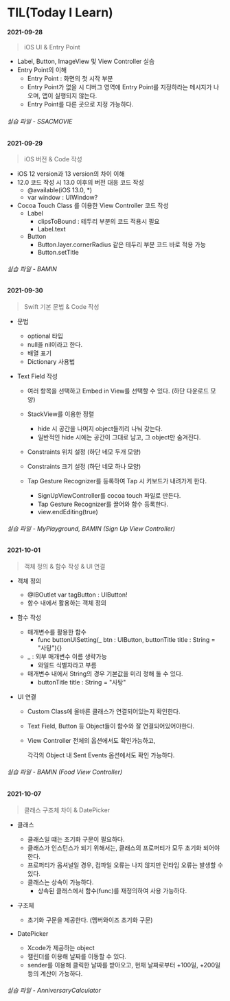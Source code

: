 # TIL(Today I Learn)



#### 2021-09-28

> iOS UI & Entry Point

- Label, Button, ImageView 및 View Controller 실습
- Entry Point의 이해
  - Entry Point : 화면의 첫 시작 부분
  - Entry Point가 없을 시 디버그 영역에 Entry Point를 지정하라는 메시지가 나오며,  앱이 실행되지 않는다.
  - Entry Point를 다른 곳으로 지정 가능하다.

###### 실습 파일 - SSACMOVIE







#### 2021-09-29

> iOS 버전 & Code 작성

- iOS 12 version과 13 version의 차이 이해
- 12.0 코드 작성 시 13.0 이후의 버전 대응 코드 작성
  - @available(iOS 13.0, *)
  - var window : UIWindow?
- Cocoa Touch Class 를 이용한 View Controller 코드 작성
  - Label
    - clipsToBound : 테두리 부분의 코드 적용시 필요
    - Label.text
  - Button
    - Button.layer.cornerRadius 같은 테두리 부분 코드 바로 적용 가능
    - Button.setTitle

###### 실습 파일 - BAMIN







#### 2021-09-30

> Swift 기본 문법 & Code 작성

- 문법

  - optional 타입
  - null을 nil이라고 한다.
  - 배열 표기
  - Dictionary 사용법

- Text Field 작성

  - 여러 항목을 선택하고 Embed in View를 선택할 수 있다. (하단 다운로드 모양)

  - StackView를 이용한 정렬
    - hide 시 공간을 나머지 object들끼리 나눠 갖는다.
    - 일반적인 hide 시에는 공간이 그대로 남고, 그 object만 숨겨진다.

  - Constraints 위치 설정 (하단 네모 두개 모양)
  - Constraints 크기 설정 (하단 네모 하나 모양)
  - Tap Gesture Recognizer를 등록하여 Tap 시 키보드가 내려가게 한다.
    - SignUpViewController를 cocoa touch 파일로 만든다.
    - Tap Gesture Recognizer를 끌어와 함수 등록한다.
    - view.endEditing(true)

###### 실습 파일 - MyPlayground, BAMIN (Sign Up View Controller)







#### 2021-10-01

> 객체 정의 & 함수 작성 & UI 연결

- 객체 정의

  - @IBOutlet var tagButton : UIButton!
  - 함수 내에서 활용하는 객체 정의

- 함수 작성

  - 매개변수를 활용한 함수
    - func buttonUISetting(_ btn : UIButton, buttonTitle title : String = "사탕"){}
  - _ : 외부 매개변수 이름 생략가능
    - 와일드 식별자라고 부름
  - 매개변수 내에서 String의 경우 기본값을 미리 정해 둘 수 있다.
    - buttonTitle title : String = "사탕"

- UI 연결

  - Custom Class에 올바른 클래스가 연결되어있는지 확인한다.

  - Text Field, Button 등 Object들이 함수와 잘 연결되어있어야한다.

  - View Controller 전체의 옵션에서도 확인가능하고,

    각각의 Object 내 Sent Events 옵션에서도 확인 가능하다.

###### 실습 파일 - BAMIN (Food View Controller)







#### 2021-10-07

> 클래스 구조체 차이 & DatePicker

- 클래스

  - 클래스일 떄는 초기화 구문이 필요하다.
  - 클래스가 인스턴스가 되기 위해서는, 클래스의 프로퍼티가 모두 초기화 되어야한다.
  - 프로퍼티가 옵셔널일 경우, 컴파일 오류는 나지 않지만 런타임 오류는 발생할 수 있다.
  - 클래스는 상속이 가능하다.
    - 상속된 클래스에서 함수(func)를 재정의하여 사용 가능하다.
- 구조체
  - 초기화 구문을 제공한다. (멤버와이즈 초기화 구문)
- DatePicker
  - Xcode가 제공하는 object
  - 캘린더를 이용해 날짜를 이동할 수 있다.
  - sender를 이용해 클릭한 날짜를 받아오고, 현재 날짜로부터 +100일, +200일 등의 계산이 가능하다.

###### 실습 파일 - AnniversaryCalculator